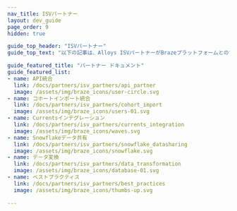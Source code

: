 ```yaml
---
nav_title: ISVパートナー
layout: dev_guide
page_order: 9
hidden: true

guide_top_header: "ISVパートナー"
guide_top_text: "以下の記事は、Alloys ISVパートナーがBrazeプラットフォームとの市場統合を開発する際に参照するために提供されています。対応するパートナー連携ドキュメントを参照して開始してください！"

guide_featured_title: "パートナー ドキュメント"
guide_featured_list:
- name: API統合
  link: /docs/partners/isv_partners/api_partner
  image: /assets/img/braze_icons/user-circle.svg
- name: コホートインポート統合
  link: /docs/partners/isv_partners/cohort_import
  image: /assets/img/braze_icons/users-01.svg
- name: Currentsインテグレーション
  link: /docs/partners/isv_partners/currents_integration
  image: /assets/img/braze_icons/waves.svg
- name: Snowflakeデータ共有
  link: /docs/partners/isv_partners/snowflake_datasharing
  image: /assets/img/braze_icons/snowflake.svg
- name: データ変換
  link: /docs/partners/isv_partners/data_transformation
  image: /assets/img/braze_icons/database-01.svg
- name: ベストプラクティス
  link: /docs/partners/isv_partners/best_practices
  image: /assets/img/braze_icons/thumbs-up.svg

---
```

<br><br>
